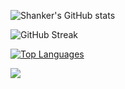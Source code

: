 ![Shanker's GitHub stats](https://github-readme-stats.vercel.app/api?username=reknahs&show_icons=true&theme=radical&count_private=true)

![GitHub Streak](https://github-readme-streak-stats.herokuapp.com/?user=reknahs&theme=dark&count_private=true)

[![Top Languages](https://github-readme-stats.vercel.app/api/top-langs/?username=reknahs&layout=compact&langs_count=8)](https://github.com/reknahs/github-readme-stats)

![](https://komarev.com/ghpvc/?username=reknahs)

